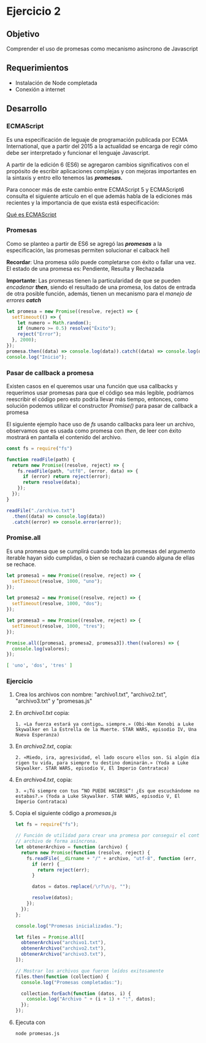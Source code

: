 # Ejercicio 2

## Objetivo

Comprender el uso de promesas como mecanismo asíncrono de Javascript

## Requerimientos

- Instalación de Node completada
- Conexión a internet

## Desarrollo

### ECMAScript

Es una especificación de leguaje de programación publicada por ECMA International, que a partir del 2015 a la actualidad se encarga de regir cómo debe ser interpretado y funcionar el lenguaje Javascript.

A partir de la edición 6 (ES6) se agregaron cambios significativos con el propósito de escribir aplicaciones complejas y con mejoras importantes en la sintaxis y entro ello tenemos las ***promesas.***

Para conocer más de este cambio entre ECMAScript 5 y ECMAScript6 consulta el siguiente artículo en el que además habla de la ediciones más recientes y la importancia de que exista está especificación:

[Qué es ECMAScript](https://openwebinars.net/blog/que-es-ecmascript/)

### Promesas

Como se planteo a partir de ES6 se agregó las ***promesas***  a la especificación, las promesas permiten solucionar el calback hell

**Recordar**: Una promesa sólo puede completarse con éxito o fallar una vez. El estado de una promesa es: Pendiente, Resulta y Rechazada

**Importante**: Las promesas tienen la particularidad de que se pueden *encadenar* ***then***, siendo el resultado de una promesa, los datos de entrada de otra posible función, además, tienen un mecanismo para el *manejo de errores* ***catch***

```jsx
let promesa = new Promise((resolve, reject) => {
  setTimeout(() => {
    let numero = Math.random();
    if (numero >= 0.5) resolve("Éxito");
    reject("Error");
  }, 2000);
});
promesa.then((data) => console.log(data)).catch((data) => console.log(data));
console.log("Inicio");
```

### Pasar de callback a promesa

Existen casos en el queremos usar una función que usa callbacks y requerimos usar promesas para que el código sea más legible, podríamos reescribir el código pero esto podría llevar más tiempo, entonces, como solución podemos utilizar el constructor *Promise()* para pasar de callback a promesa

El siguiente ejemplo hace uso de *fs* usando callbacks para leer un archivo, observamos que es usada como promesa con *then*, de leer con éxito mostrará en pantalla el contenido del archivo.

```jsx
const fs = require("fs")

function readFile(path) {
  return new Promise((resolve, reject) => {
    fs.readFile(path, "utf8", (error, data) => {
      if (error) return reject(error);
      return resolve(data);
    });
  });
}

readFile("./archivo.txt")
  .then((data) => console.log(data))
  .catch((error) => console.error(error));
```

### Promise.all

Es una promesa que se cumplirá cuando toda las promesas del argumento iterable hayan sido cumplidas, o bien se rechazará cuando alguna de ellas se rechace. 

```jsx
let promesa1 = new Promise((resolve, reject) => {
  setTimeout(resolve, 1000, "uno");
});

let promesa2 = new Promise((resolve, reject) => {
  setTimeout(resolve, 1000, "dos");
});

let promesa3 = new Promise((resolve, reject) => {
  setTimeout(resolve, 1000, "tres");
});

Promise.all([promesa1, promesa2, promesa3]).then((valores) => {
  console.log(valores);
});
```

```bash
[ 'uno', 'dos', 'tres' ]
```

### Ejercicio

1. Crea los archivos con nombre: "archivo1.txt", "archivo2.txt", "archivo3.txt" y "promesas.js"
2. En *archivo1.txt* copia:

    ```
    1. «La fuerza estará ya contigo… siempre.» (Obi-Wan Kenobi a Luke Skywalker en la Estrella de la Muerte. STAR WARS, episodio IV, Una Nueva Esperanza)
    ```

3. En *archivo2.txt*, copia:

    ```
    2. «Miedo, ira, agresividad, el lado oscuro ellos son. Si algún día rigen tu vida, para siempre tu destino dominarán.» (Yoda a Luke Skywalker. STAR WARS, episodio V, El Imperio Contrataca)
    ```

4. En *archivo4.txt*, copia:

    ```
    3. «¡Tú siempre con tus “NO PUEDE HACERSE”! ¿Es que escuchándome no estabas?.» (Yoda a Luke Skywalker. STAR WARS, episodio V, El Imperio Contrataca)
    ```

5. Copia el siguiente código a *promesas.js*

    ```jsx
    let fs = require("fs");

    // Función de utilidad para crear una promesa por conseguir el contenido de un
    // archivo de forma asíncrona.
    let obtenerArchivo = function (archivo) {
      return new Promise(function (resolve, reject) {
        fs.readFile(__dirname + "/" + archivo, "utf-8", function (err, datos) {
          if (err) {
            return reject(err);
          }

          datos = datos.replace(/\r?\n/g, "");

          resolve(datos);
        });
      });
    };

    console.log("Promesas inicializadas.");

    let files = Promise.all([
      obtenerArchivo("archivo1.txt"),
      obtenerArchivo("archivo2.txt"),
      obtenerArchivo("archivo3.txt"),
    ]);

    // Mostrar los archivos que fueron leídos exitosamente
    files.then(function (collection) {
      console.log("Promesas completadas:");

      collection.forEach(function (datos, i) {
        console.log("Archivo " + (i + 1) + ":", datos);
      });
    });
    ```

6. Ejecuta con

    ```bash
    node promesas.js
    ```
